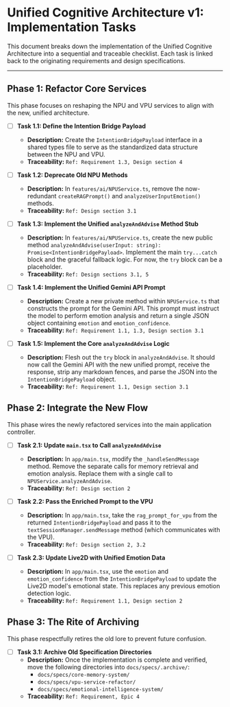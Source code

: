 # Unified Cognitive Architecture v1: Implementation Tasks

This document breaks down the implementation of the Unified Cognitive Architecture into a sequential and traceable checklist. Each task is linked back to the originating requirements and design specifications.

---

## Phase 1: Refactor Core Services

This phase focuses on reshaping the NPU and VPU services to align with the new, unified architecture.

*   [ ] **Task 1.1: Define the Intention Bridge Payload**
    *   **Description:** Create the `IntentionBridgePayload` interface in a shared types file to serve as the standardized data structure between the NPU and VPU.
    *   **Traceability:** `Ref: Requirement 1.3, Design section 4`

*   [ ] **Task 1.2: Deprecate Old NPU Methods**
    *   **Description:** In `features/ai/NPUService.ts`, remove the now-redundant `createRAGPrompt()` and `analyzeUserInputEmotion()` methods.
    *   **Traceability:** `Ref: Design section 3.1`

*   [ ] **Task 1.3: Implement the Unified `analyzeAndAdvise` Method Stub**
    *   **Description:** In `features/ai/NPUService.ts`, create the new public method `analyzeAndAdvise(userInput: string): Promise<IntentionBridgePayload>`. Implement the main `try...catch` block and the graceful fallback logic. For now, the `try` block can be a placeholder.
    *   **Traceability:** `Ref: Design sections 3.1, 5`

*   [ ] **Task 1.4: Implement the Unified Gemini API Prompt**
    *   **Description:** Create a new private method within `NPUService.ts` that constructs the prompt for the Gemini API. This prompt must instruct the model to perform emotion analysis and return a single JSON object containing `emotion` and `emotion_confidence`.
    *   **Traceability:** `Ref: Requirement 1.1, 1.3, Design section 3.1`

*   [ ] **Task 1.5: Implement the Core `analyzeAndAdvise` Logic**
    *   **Description:** Flesh out the `try` block in `analyzeAndAdvise`. It should now call the Gemini API with the new unified prompt, receive the response, strip any markdown fences, and parse the JSON into the `IntentionBridgePayload` object.
    *   **Traceability:** `Ref: Requirement 1.1, Design section 3.1`

## Phase 2: Integrate the New Flow

This phase wires the newly refactored services into the main application controller.

*   [ ] **Task 2.1: Update `main.tsx` to Call `analyzeAndAdvise`**
    *   **Description:** In `app/main.tsx`, modify the `_handleSendMessage` method. Remove the separate calls for memory retrieval and emotion analysis. Replace them with a single call to `NPUService.analyzeAndAdvise`.
    *   **Traceability:** `Ref: Design section 2`

*   [ ] **Task 2.2: Pass the Enriched Prompt to the VPU**
    *   **Description:** In `app/main.tsx`, take the `rag_prompt_for_vpu` from the returned `IntentionBridgePayload` and pass it to the `textSessionManager.sendMessage` method (which communicates with the VPU).
    *   **Traceability:** `Ref: Design section 2, 3.2`

*   [ ] **Task 2.3: Update Live2D with Unified Emotion Data**
    *   **Description:** In `app/main.tsx`, use the `emotion` and `emotion_confidence` from the `IntentionBridgePayload` to update the Live2D model's emotional state. This replaces any previous emotion detection logic.
    *   **Traceability:** `Ref: Requirement 1.1, Design section 2`

## Phase 3: The Rite of Archiving

This phase respectfully retires the old lore to prevent future confusion.

*   [ ] **Task 3.1: Archive Old Specification Directories**
    *   **Description:** Once the implementation is complete and verified, move the following directories into `docs/specs/.archive/`:
        *   `docs/specs/core-memory-system/`
        *   `docs/specs/vpu-service-refactor/`
        *   `docs/specs/emotional-intelligence-system/`
    *   **Traceability:** `Ref: Requirement, Epic 4`